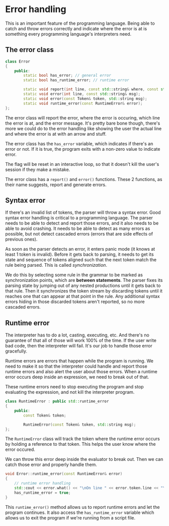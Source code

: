 # Error handling

This is an important feature of the programming language. Being able to catch and throw errors correctly and indicate where the error is at is something every programming language's interpreters need.

## The error class

```cpp
class Error
{
    public:
        static bool has_error; // general error
        static bool has_runtime_error; // runtime error

        static void report(int line, const std::string& where, const std::string& msg);
        static void error(int line, const std::string& msg);
        static void error(const Token& token, std::string msg);
        static void runtime_error(const RuntimeError& error);
};
```

The error class will report the error, where the error is occuring, which line the error is at, and the error message. It's pretty bare bone though, there's more we could do to the error handling like showing the user the actual line and where the error is at with an arrow and stuff.

The error class has the `has_error` variable, which indicates if there's an error or not. If it is true, the program exits with a non-zero value to indicate error.

The flag will be reset in an interactive loop, so that it doesn't kill the user's session if they make a mistake.

The error class has a `report()` and `error()` functions. These 2 functions, as their name suggests, report and generate errors.

## Syntax error

If there's an invalid list of tokens, the parser will throw a syntax error. Good syntax error handling is critical to a programming language. The parser needs to be able to detect and report those errors, and it also needs to be able to avoid crashing. It needs to be able to detect as many errors as possible, but not detect cascaded errors (errors that are side effects of previous ones).

As soon as the parser detects an error, it enters panic mode (it knows at least 1 token is invalid). Before it gets back to parsing, it needs to get its state and sequence of tokens aligned such that the next token match the rule being parsed. This is called *synchronization*.

We do this by selecting some rule in the grammar to be marked as synchronization points, which are **between statements**. The parser fixes its parsing state by jumping out of any nested productions until it gets back to that rule. Then it synchronizes the token stream by discarding tokens until it reaches one that can appear at that point in the rule. Any additional syntax errors hiding in those discarded tokens aren't reported, so no more cascaded errors.

## Runtime error

The interpreter has to do a lot, casting, executing, etc. And there's no guarantee of that all of those will work 100% of the time. If the user write bad code, then the interpreter will fail. It's our job to handle those error gracefully.

Runtime errors are errors that happen while the program is running. We need to make it so that the interpreter could handle and report those runtime errors and also alert the user about those errors. When a runtime error occurs deep inside an expression, we need to break out of that.

These runtime errors need to stop executing the program and stop evaluating the expression, and not kill the interpreter program.

```cpp
class RuntimeError : public std::runtime_error
{
    public:
        const Token& token;

        RuntimeError(const Token& token, std::string msg);
};
```

The `RuntimeError` class will track the token where the runtime error occurs by holding a reference to that token. This helps the user know where the error occured.

We can throw this error deep inside the evaluator to break out. Then we can catch those error and properly handle them.

```cpp
void Error::runtime_error(const RuntimeError& error)
{
    // runtime error handling
    std::cout << error.what() << "\nOn line " << error.token.line << "\n";
    has_runtime_error = true;
}
```

This `runtime_error()` method allows us to report runtime errors and let the program continues. It also access the `has_runtime_error` variable which allows us to exit the program if we're running from a script file.
